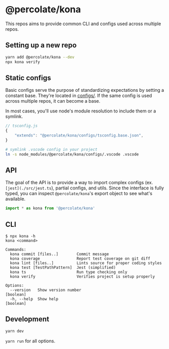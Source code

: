 # @percolate/kona

This repos aims to provide common CLI and configs used across multiple repos.

## Setting up a new repo

```sh
yarn add @percolate/kona --dev
npx kona verify
```

## Static configs

Basic configs serve the purpose of standardizing expectations by setting a constant base.
They're located in [configs/](./configs/).
If the same config is used across multiple repos, it can become a base.

In most cases, you'll use node's module resolution to include them or a symlink.

```ts
// tsconfig.js
{
    "extends": "@percolate/kona/configs/tsconfig.base.json",
}
```

```sh
# symlink .vscode config in your project
ln -s node_modules/@percolate/kona/configs/.vscode .vscode
```

## API

The goal of the API is to provide a way to import complex configs (ex. `[jest](./src/jest.ts`), partial configs, and utils.
Since the interface is fully typed, you can inspect `@percolate/kona`'s export object to see what's available.

```ts
import * as kona from '@percolate/kona'
```

## CLI

```
$ npx kona -h
kona <command>

Commands:
  kona commit [files..]        Commit message
  kona coverage                Report test coverage on git diff
  kona lint [files..]          Lints source for proper coding styles
  kona test [TestPathPattern]  Jest (simplified)
  kona ts                      Run type checking only
  kona verify                  Verifies project is setup properly

Options:
  --version   Show version number                                                                    [boolean]
  -h, --help  Show help                                                                              [boolean]
```

## Development

```sh
yarn dev
```

`yarn run` for all options.
